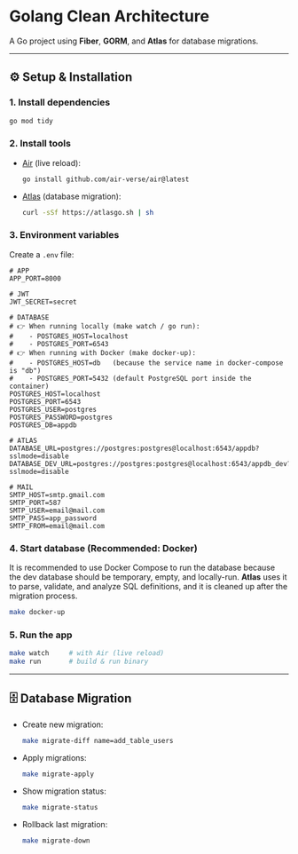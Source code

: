 # Golang Clean Architecture

A Go project using **Fiber**, **GORM**, and **Atlas** for database migrations.

---

## ⚙️ Setup & Installation

### 1. Install dependencies

```bash
go mod tidy
```

### 2. Install tools

- [Air](https://github.com/air-verse/air) (live reload):

  ```bash
  go install github.com/air-verse/air@latest
  ```

- [Atlas](https://atlasgo.io/cli/getting-started) (database migration):

  ```bash
  curl -sSf https://atlasgo.sh | sh
  ```

### 3. Environment variables

Create a `.env` file:

```env
# APP
APP_PORT=8000

# JWT
JWT_SECRET=secret

# DATABASE
# 👉 When running locally (make watch / go run):
#    - POSTGRES_HOST=localhost
#    - POSTGRES_PORT=6543
# 👉 When running with Docker (make docker-up):
#    - POSTGRES_HOST=db   (because the service name in docker-compose is "db")
#    - POSTGRES_PORT=5432 (default PostgreSQL port inside the container)
POSTGRES_HOST=localhost
POSTGRES_PORT=6543
POSTGRES_USER=postgres
POSTGRES_PASSWORD=postgres
POSTGRES_DB=appdb

# ATLAS
DATABASE_URL=postgres://postgres:postgres@localhost:6543/appdb?sslmode=disable
DATABASE_DEV_URL=postgres://postgres:postgres@localhost:6543/appdb_dev?sslmode=disable

# MAIL
SMTP_HOST=smtp.gmail.com
SMTP_PORT=587
SMTP_USER=email@mail.com
SMTP_PASS=app_password
SMTP_FROM=email@mail.com

```

### 4. Start database (Recommended: Docker)

It is recommended to use Docker Compose to run the database because the dev database should be temporary, empty, and locally-run. **Atlas** uses it to parse, validate, and analyze SQL definitions, and it is cleaned up after the migration process.

```bash
make docker-up
```

### 5. Run the app

```bash
make watch     # with Air (live reload)
make run       # build & run binary
```

---

## 🗄️ Database Migration

- Create new migration:

  ```bash
  make migrate-diff name=add_table_users
  ```

- Apply migrations:

  ```bash
  make migrate-apply
  ```

- Show migration status:

  ```bash
  make migrate-status
  ```

- Rollback last migration:

  ```bash
  make migrate-down
  ```
